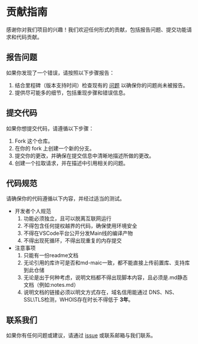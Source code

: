 # 贡献指南

感谢你对我们项目的兴趣！我们欢迎任何形式的贡献，包括报告问题、提交功能请求和代码贡献。

## 报告问题
如果你发现了一个错误，请按照以下步骤报告：
1. 结合里程碑（版本支持时间）检查现有的 [问题](https://github.com/md-maic/issues) 以确保你的问题尚未被报告。
2. 提供尽可能多的细节，包括重现步骤和错误信息。

## 提交代码
如果你想提交代码，请遵循以下步骤：
1. Fork 这个仓库。
2. 在你的 fork 上创建一个新的分支。
3. 提交你的更改，并确保在提交信息中清晰地描述所做的更改。
4. 创建一个拉取请求，并在描述中引用相关的问题。

## 代码规范
请确保你的代码遵循以下内容，并经过适当的测试。
- 开发者个人规范
  1. 功能必须独立，且可以脱离互联网运行
  2. 不得包含任何提权越界的代码，确保使用环境安全
  3. 不得在VSCode平台公开分发Main线的编译产物
  4. 不得出现死循环，不得出现重复的内存提交
- 注意事项
  1. 只能有一份readme文档
  2. 无论引用的库许可是否和md-maic一致，都不能直接上传前置库、支持库到此仓储
  3. 无论是出于何种考虑，说明文档都不得出现脚本内容，且必须是.md静态文档（例如:notes.md）
  4. 说明文档的链接必须以明文方式存在，域名信用能通过 DNS、NS、SSL\TLS检测，WHOIS存在时长不得低于 **3年**。

## 联系我们
如果你有任何问题或建议，请通过 [issue](https://github.com/md-maic/issues) 或联系邮箱与我们联系。
